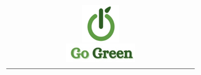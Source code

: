 <p align="center"><img src="Resource/logo_for_readme1.png" width=100 height=100><br><img src="Resource/logo_for_readme2.png" height=50></p>
<hr>
